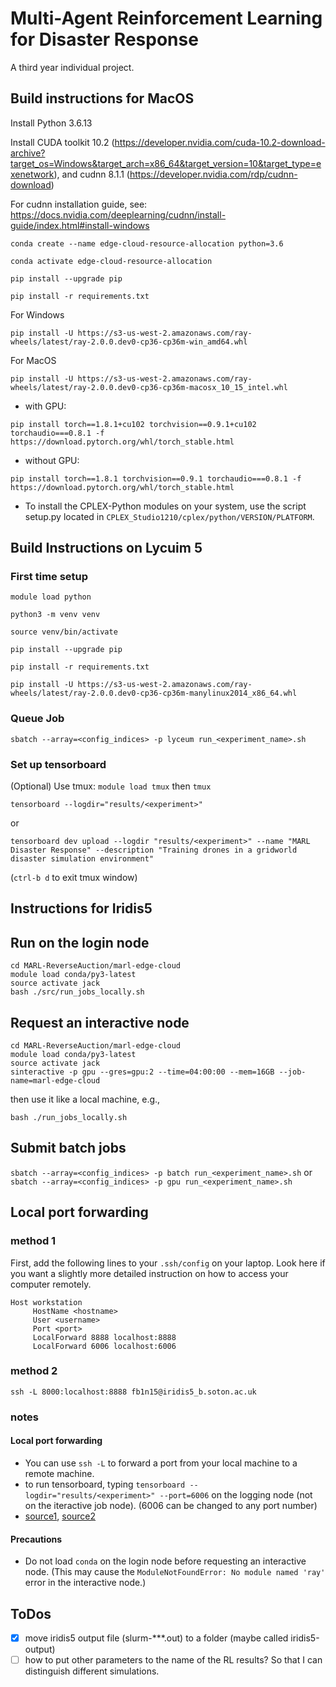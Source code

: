 # Multi-Agent Reinforcement Learning for Disaster Response
A third year individual project.

## Build instructions for MacOS

Install Python 3.6.13

Install CUDA toolkit 10.2 (https://developer.nvidia.com/cuda-10.2-download-archive?target_os=Windows&target_arch=x86_64&target_version=10&target_type=exenetwork), and cudnn 8.1.1 (https://developer.nvidia.com/rdp/cudnn-download)

For cudnn installation guide, see: https://docs.nvidia.com/deeplearning/cudnn/install-guide/index.html#install-windows

`conda create --name edge-cloud-resource-allocation python=3.6`

`conda activate edge-cloud-resource-allocation`

`pip install --upgrade pip`

`pip install -r requirements.txt`

For Windows

`pip install -U https://s3-us-west-2.amazonaws.com/ray-wheels/latest/ray-2.0.0.dev0-cp36-cp36m-win_amd64.whl`

For MacOS

`pip install -U https://s3-us-west-2.amazonaws.com/ray-wheels/latest/ray-2.0.0.dev0-cp36-cp36m-macosx_10_15_intel.whl`

- with GPU:

`pip install torch==1.8.1+cu102 torchvision==0.9.1+cu102 torchaudio===0.8.1 -f https://download.pytorch.org/whl/torch_stable.html`

- without GPU:

`pip install torch==1.8.1 torchvision==0.9.1 torchaudio===0.8.1 -f 
https://download.pytorch.org/whl/torch_stable.html`

- To install the CPLEX-Python modules on your system, use the script setup.py located in `CPLEX_Studio1210/cplex/python/VERSION/PLATFORM`.


## Build Instructions on Lycuim 5

### First time setup

`module load python`

`python3 -m venv venv`

`source venv/bin/activate`

`pip install --upgrade pip`

`pip install -r requirements.txt`

`pip install -U https://s3-us-west-2.amazonaws.com/ray-wheels/latest/ray-2.0.0.dev0-cp36-cp36m-manylinux2014_x86_64.whl`

### Queue Job

`sbatch --array=<config_indices> -p lyceum run_<experiment_name>.sh`

### Set up tensorboard

(Optional) Use tmux: `module load tmux` then `tmux`

`tensorboard --logdir="results/<experiment>"`

or

`tensorboard dev upload --logdir "results/<experiment>" --name "MARL Disaster Response" --description "Training drones in a gridworld disaster simulation environment"`

(`ctrl-b d` to exit tmux window)

## Instructions for Iridis5

## Run on the login node
```shell
cd MARL-ReverseAuction/marl-edge-cloud
module load conda/py3-latest
source activate jack
bash ./src/run_jobs_locally.sh
```

## Request an interactive node
```shell
cd MARL-ReverseAuction/marl-edge-cloud
module load conda/py3-latest
source activate jack
sinteractive -p gpu --gres=gpu:2 --time=04:00:00 --mem=16GB --job-name=marl-edge-cloud
```

then use it like a local machine, e.g.,
```shell
bash ./run_jobs_locally.sh
```

## Submit batch jobs

```sbatch --array=<config_indices> -p batch run_<experiment_name>.sh```
or
```sbatch --array=<config_indices> -p gpu run_<experiment_name>.sh```


## Local port forwarding

### method 1

First, add the following lines to your `.ssh/config` on your laptop. Look here if you want a slightly more detailed instruction on how to access your computer remotely.
```shell
Host workstation
     HostName <hostname>
     User <username>
     Port <port>
     LocalForward 8888 localhost:8888
     LocalForward 6006 localhost:6006
```

### method 2

```shell
ssh -L 8000:localhost:8888 fb1n15@iridis5_b.soton.ac.uk
```

### notes
#### Local port forwarding

- You can use `ssh -L` to forward a port from your local machine to a remote machine.
- to run tensorboard, typing `tensorboard --logdir="results/<experiment>" --port=6006` on the logging node (not on the iteractive job node). (6006 can be changed to any port number) 
- [source1](https://towardsdatascience.com/jupyter-and-tensorboard-in-tmux-5e5d202a4fb6), [source2](https://www.digitalocean.com/community/tutorials/how-to-install-run-connect-to-jupyter-notebook-on-remote-server)

#### Precautions

- Do not load `conda` on the login node before requesting an interactive node. (This may cause the `ModuleNotFoundError: No module named 'ray'` error in the interactive node.)


## ToDos

- [x] move iridis5 output file (slurm-***.out) to a folder (maybe called iridis5-output)
- [ ] how to put other parameters to the name of the RL results? So that I can distinguish different simulations.